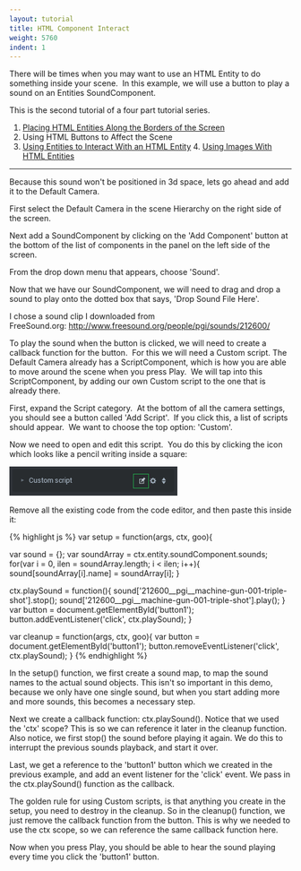 ```yaml
---
layout: tutorial
title: HTML Component Interact
weight: 5760
indent: 1
---
```

There will be times when you may want to use an HTML Entity to do something inside your scene.  In this example, we will use a button to play a sound on an Entities SoundComponent.

This is the second tutorial of a four part tutorial series.
1. <a href="http://goolabs.wpengine.com/learn/?p=986">Placing HTML Entities Along the Borders of the Screen</a>
2. Using HTML Buttons to Affect the Scene
3. <a href="http://goolabs.wpengine.com/learn/?p=1026">Using Entities to Interact With an HTML Entity</a>
4. <a href="http://goolabs.wpengine.com/learn/?p=1030">Using Images With HTML Entities</a>

<hr />

Because this sound won't be positioned in 3d space, lets go ahead and add it to the Default Camera.

First select the Default Camera in the scene Hierarchy on the right side of the screen.

Next add a SoundComponent by clicking on the 'Add Component' button at the bottom of the list of components in the panel on the left side of the screen.

From the drop down menu that appears, choose 'Sound'.

Now that we have our SoundComponent, we will need to drag and drop a sound to play onto the dotted box that says, 'Drop Sound File Here'.

I chose a sound clip I downloaded from FreeSound.org: <a title="Gun Shot Sound" href="http://www.freesound.org/people/pgi/sounds/212600/" target="_blank">http://www.freesound.org/people/pgi/sounds/212600/</a>

To play the sound when the button is clicked, we will need to create a callback function for the button.  For this we will need a Custom script. The Default Camera already has a ScriptComponent, which is how you are able to move around the scene when you press Play.  We will tap into this ScriptComponent, by adding our own Custom script to the one that is already there.

First, expand the Script category.  At the bottom of all the camera settings, you should see a button called 'Add Script'.  If you click this, a list of scripts should appear.  We want to choose the top option: 'Custom'.

Now we need to open and edit this script.  You do this by clicking the icon which looks like a pencil writing inside a square:

<a href="edit-script.png"><img src="edit-script.png" /></a>

Remove all the existing code from the code editor, and then paste this inside it:

{% highlight js %}
var setup = function(args, ctx, goo){

  var sound = {};
  var soundArray = ctx.entity.soundComponent.sounds;
  for(var i = 0, ilen = soundArray.length; i < ilen; i++){
    sound[soundArray[i].name] = soundArray[i];
  }

  ctx.playSound = function(){
    sound['212600__pgi__machine-gun-001-triple-shot'].stop();
    sound['212600__pgi__machine-gun-001-triple-shot'].play();
  }
  var button = document.getElementById('button1');
  button.addEventListener('click', ctx.playSound);
}

var cleanup = function(args, ctx, goo){
  var button = document.getElementById('button1');
  button.removeEventListener('click', ctx.playSound);
}
{% endhighlight %}

In the setup() function, we first create a sound map, to map the sound names to the actual sound objects. This isn't so important in this demo, because we only have one single sound, but when you start adding more and more sounds, this becomes a necessary step.

Next we create a callback function: ctx.playSound(). Notice that we used the 'ctx' scope? This is so we can reference it later in the cleanup function. Also notice, we first stop() the sound before playing it again. We do this to interrupt the previous sounds playback, and start it over.

Last, we get a reference to the 'button1' button which we created in the previous example, and add an event listener for the 'click' event. We pass in the ctx.playSound() function as the callback.

The golden rule for using Custom scripts, is that anything you create in the setup, you need to destroy in the cleanup. So in the cleanup() function, we just remove the callback function from the button. This is why we needed to use the ctx scope, so we can reference the same callback function here.

Now when you press Play, you should be able to hear the sound playing every time you click the 'button1' button.

